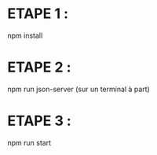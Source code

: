# ETAPE 1 :
npm install

# ETAPE 2 :
npm run json-server (sur un terminal à part)

# ETAPE 3 :
npm run start